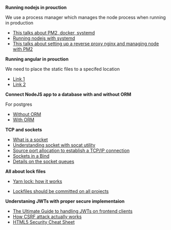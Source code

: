 **Running nodejs in prouction**

We use a process manager which manages the node process when running in production
- [This talks about PM2, docker, systemd](https://maximorlov.com/start-node-js-in-production/)
- [Running nodejs with systemd](https://www.axllent.org/docs/nodejs-service-with-systemd/)
- [This talks about setting up a reverse proxy nginx and managing node with PM2](https://www.digitalocean.com/community/tutorials/how-to-set-up-a-node-js-application-for-production-on-debian-10)

**Running angular in prouction**

We need to place the static files to a specifed location
- [Link 1](https://arjunphp.com/deploy-angular-app-production-nginx/)
- [Link 2](https://balramchavan.medium.com/deploy-angular-application-in-nginx-server-on-digitalocean-ubuntu-droplet-28380524811e)


**Connect NodeJS app to a database with and without ORM**

For postgres

- [Without ORM](https://dev.to/miku86/nodejs-postgresql-how-to-connect-our-database-to-our-simple-express-server-without-an-orm-10o0)
- [With ORM](https://dev.to/miku86/nodejs-postgresql-how-to-connect-our-database-to-our-simple-express-server-with-an-orm-gcm)

**TCP and sockets**
- [What is a socket](https://www.howtogeek.com/devops/what-are-unix-sockets-and-how-do-they-work/)
- [Understanding socket with socat utility](https://www.digitalocean.com/community/tutorials/understanding-sockets)
- [Source port allocation to establish a TCP/IP connection](https://idea.popcount.org/2014-04-03-bind-before-connect/)
- [Sockets in a Bind](https://blog.heroku.com/sockets-in-a-bind)
- [Details on the socket queues](https://blog.cloudflare.com/syn-packet-handling-in-the-wild/)

**All about lock files**
- [Yarn lock: how it works](https://11sigma.com/blog/2021/09/03/yarn-lock-how-it-works-and-what-you-risk-without-maintaining-yarn-dependencies-deep-dive/)

- [Lockfiles should be committed on all projects](https://classic.yarnpkg.com/blog/2016/11/24/lockfiles-for-all/)

**Understaning JWTs with proper secure implementaion**
- [The Ultimate Guide to handling JWTs on frontend clients](https://hasura.io/blog/best-practices-of-using-jwt-with-graphql)
- [How CSRF attack actually works](https://owasp.org/www-community/attacks/csrf)
- [HTML5 Security Cheat Sheet](https://cheatsheetseries.owasp.org/cheatsheets/HTML5_Security_Cheat_Sheet.html)